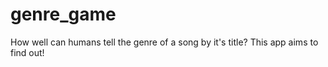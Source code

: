 # genre_game
How well can humans tell the genre of a song by it's title? This app aims to find out!
